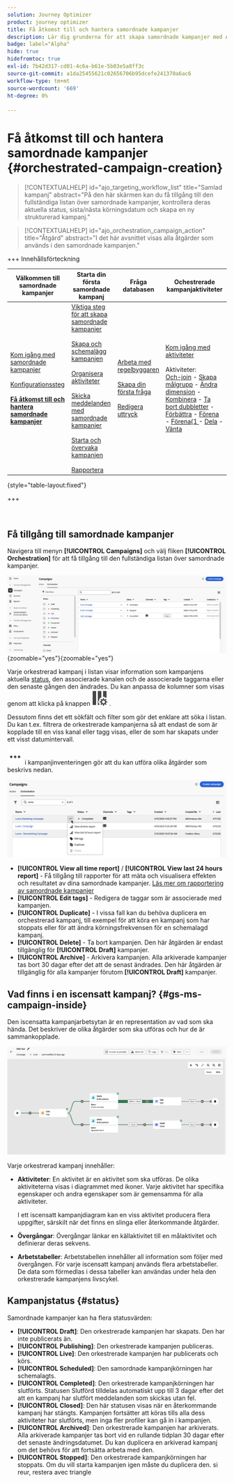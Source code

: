 ```yaml
---
solution: Journey Optimizer
product: journey optimizer
title: Få åtkomst till och hantera samordnade kampanjer
description: Lär dig grunderna för att skapa samordnade kampanjer med Adobe Journey Optimizer
badge: label="Alpha"
hide: true
hidefromtoc: true
exl-id: 7b42d317-cd01-4c6a-b61e-5b03e5a8ff3c
source-git-commit: a1da25455621c02656706b95dcefe241370a6ac6
workflow-type: tm+mt
source-wordcount: '669'
ht-degree: 0%

---
```


# Få åtkomst till och hantera samordnade kampanjer {#orchestrated-campaign-creation}

>[!CONTEXTUALHELP]
>id="ajo_targeting_workflow_list"
>title="Samlad kampanj"
>abstract="På den här skärmen kan du få tillgång till den fullständiga listan över samordnade kampanjer, kontrollera deras aktuella status, sista/nästa körningsdatum och skapa en ny strukturerad kampanj."

>[!CONTEXTUALHELP]
>id="ajo_orchestration_campaign_action"
>title="Åtgärd"
>abstract="I det här avsnittet visas alla åtgärder som används i den samordnade kampanjen."

+++ Innehållsförteckning

| Välkommen till samordnade kampanjer | Starta din första samordnade kampanj | Fråga databasen | Ochestrerade kampanjaktiviteter |
|---|---|---|---|
| [Kom igång med samordnade kampanjer](gs-orchestrated-campaigns.md)<br/><br/>[Konfigurationssteg](configuration-steps.md)<br/><br/><b>[Få åtkomst till och hantera samordnade kampanjer](access-manage-orchestrated-campaigns.md)</b> | [Viktiga steg för att skapa samordnade kampanjer](gs-campaign-creation.md)<br/><br/>[Skapa och schemalägg kampanjen](create-orchestrated-campaign.md)<br/><br/>[Organisera aktiviteter](orchestrate-activities.md)<br/><br/>[Skicka meddelanden med samordnade kampanjer](send-messages.md)<br/><br/>[Starta och övervaka kampanjen](start-monitor-campaigns.md)<br/><br/>[Rapportera](reporting-campaigns.md) | [Arbeta med regelbyggaren](orchestrated-rule-builder.md)<br/><br/>[Skapa din första fråga](build-query.md)<br/><br/>[Redigera uttryck](edit-expressions.md) | [Kom igång med aktiviteter](activities/about-activities.md)<br/><br/>Aktiviteter:<br/>[Och-join](activities/and-join.md) - [Skapa målgrupp](activities/build-audience.md) - [Ändra dimension](activities/change-dimension.md) - [Kombinera](activities/combine.md) - [Ta bort dubbletter](activities/deduplication.md) - [Förbättra](activities/enrichment.md) - [Förena](activities/fork.md) - [Förena{1 ](activities/reconciliation.md) - [Dela](activities/split.md) - [Vänta](activities/wait.md) |

{style="table-layout:fixed"}

+++

<br/>

## Få tillgång till samordnade kampanjer

Navigera till menyn **[!UICONTROL Campaigns]** och välj fliken **[!UICONTROL Orchestration]** för att få tillgång till den fullständiga listan över samordnade kampanjer.

![bild som visar det orkestrerade kampanjlagret](assets/inventory.png){zoomable="yes"}{zoomable="yes"}

Varje orkestrerad kampanj i listan visar information som kampanjens aktuella [status](#status), den associerade kanalen och de associerade taggarna eller den senaste gången den ändrades. Du kan anpassa de kolumner som visas genom att klicka på knappen ![Konfigurera layout](assets/do-not-localize/inventory-configure-layout.svg) .

Dessutom finns det ett sökfält och filter som gör det enklare att söka i listan. Du kan t.ex. filtrera de orkestrerade kampanjerna så att endast de som är kopplade till en viss kanal eller tagg visas, eller de som har skapats under ett visst datumintervall.

![Bilden som visar knappen Fler åtgärder](assets/do-not-localize/rule-builder-icon-more.svg) i kampanjinventeringen gör att du kan utföra olika åtgärder som beskrivs nedan.

![bilden av kampanjlagret](assets/inventory-actions.png)

* **[!UICONTROL View all time report]** / **[!UICONTROL View last 24 hours report]** - Få tillgång till rapporter för att mäta och visualisera effekten och resultatet av dina samordnade kampanjer. [Läs mer om rapportering av samordnade kampanjer](../orchestrated/reporting-campaigns.md)
* **[!UICONTROL Edit tags]** - Redigera de taggar som är associerade med kampanjen.
* **[!UICONTROL Duplicate]** - I vissa fall kan du behöva duplicera en orchestrerad kampanj, till exempel för att köra en kampanj som har stoppats eller för att ändra körningsfrekvensen för en schemalagd kampanj.
* **[!UICONTROL Delete]** - Ta bort kampanjen. Den här åtgärden är endast tillgänglig för **[!UICONTROL Draft]** kampanjer.
* **[!UICONTROL Archive]** - Arkivera kampanjen. Alla arkiverade kampanjer tas bort 30 dagar efter det att de senast ändrades. Den här åtgärden är tillgänglig för alla kampanjer förutom **[!UICONTROL Draft]** kampanjer.

## Vad finns i en iscensatt kampanj? {#gs-ms-campaign-inside}

Den iscensatta kampanjarbetsytan är en representation av vad som ska hända. Det beskriver de olika åtgärder som ska utföras och hur de är sammankopplade.

![bild som visar en orkestrerad kampanjarbetsyta](assets/canvas-example.png)

Varje orkestrerad kampanj innehåller:

* **Aktiviteter**: En aktivitet är en aktivitet som ska utföras. De olika aktiviteterna visas i diagrammet med ikoner. Varje aktivitet har specifika egenskaper och andra egenskaper som är gemensamma för alla aktiviteter.

  I ett iscensatt kampanjdiagram kan en viss aktivitet producera flera uppgifter, särskilt när det finns en slinga eller återkommande åtgärder.

* **Övergångar**: Övergångar länkar en källaktivitet till en målaktivitet och definierar deras sekvens.

* **Arbetstabeller**: Arbetstabellen innehåller all information som följer med övergången. För varje iscensatt kampanj används flera arbetstabeller. De data som förmedlas i dessa tabeller kan användas under hela den orkestrerade kampanjens livscykel.

## Kampanjstatus {#status}

Samordnade kampanjer kan ha flera statusvärden:

* **[!UICONTROL Draft]**: Den orkestrerade kampanjen har skapats. Den har inte publicerats än.
* **[!UICONTROL Publishing]**: Den orkestrerade kampanjen publiceras.
* **[!UICONTROL Live]**: Den orkestrerade kampanjen har publicerats och körs.
* **[!UICONTROL Scheduled]**: Den samordnade kampanjkörningen har schemalagts.
* **[!UICONTROL Completed]**: Den orkestrerade kampanjkörningen har slutförts. Statusen Slutförd tilldelas automatiskt upp till 3 dagar efter det att en kampanj har slutfört meddelanden som skickas utan fel.
* **[!UICONTROL Closed]**: Den här statusen visas när en återkommande kampanj har stängts. Kampanjen fortsätter att köras tills alla dess aktiviteter har slutförts, men inga fler profiler kan gå in i kampanjen.
* **[!UICONTROL Archived]**: Den orkestrerade kampanjen har arkiverats. Alla arkiverade kampanjer tas bort vid en rullande tidplan 30 dagar efter det senaste ändringsdatumet. Du kan duplicera en arkiverad kampanj om det behövs för att fortsätta arbeta med den.
* **[!UICONTROL Stopped]**: Den orkestrerade kampanjkörningen har stoppats. Om du vill starta kampanjen igen måste du duplicera den. si reur, restera avec triangle
